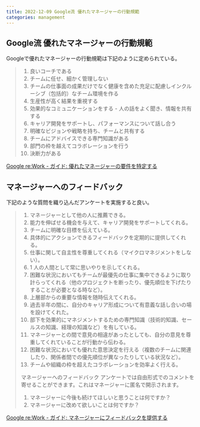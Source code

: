 ```yaml
---
title: 2022-12-09 Google流 優れたマネージャーの行動規範
categories: management
---
```


## Google流 優れたマネージャーの行動規範

Googleで優れたマネージャーの行動規範は下記のように定められている。

> 1. 良いコーチである
> 2. チームに任せ、細かく管理しない
> 3. チームの仕事面の成果だけでなく健康を含めた充足に配慮しインクルーシブ（包括的）なチーム環境を作る
> 4. 生産性が高く結果を重視する
> 5. 効果的なコミュニケーションをする - 人の話をよく聞き、情報を共有する
> 6. キャリア開発をサポートし、パフォーマンスについて話し合う
> 7. 明確なビジョンや戦略を持ち、チームと共有する
> 8. チームにアドバイスできる専門知識がある
> 9. 部門の枠を越えてコラボレーションを行う
> 10. 決断力がある

[Google re:Work - ガイド: 優れたマネージャーの要件を特定する](https://rework.withgoogle.com/jp/guides/managers-identify-what-makes-a-great-manager#learn-about-googles-manager-research)

## マネージャーへのフィードバック

下記のような質問を織り込んだアンケートを実施すると良い。

> 1. マネージャーとして他の人に推薦できる。
> 1. 能力を伸ばせる機会を与えて、キャリア開発をサポートしてくれる。
> 1. チームに明確な目標を伝えている。
> 1. 具体的にアクションできるフィードバックを定期的に提供してくれる。
> 1. 仕事に関して自主性を尊重してくれる（マイクロマネジメントをしない）。
> 1. 1 人の人間として常に思いやりを示してくれる。
> 1. 困難な状況においてもチームが最優先の仕事に集中できるように取り計らってくれる（他のプロジェクトを断ったり、優先順位を下げたりすることが必要となる時など）。
> 1. 上層部からの重要な情報を随時伝えてくれる。
> 1. 過去半年の間に、自分のキャリア形成について有意義な話し合いの場を設けてくれた。
> 1. 部下を効果的にマネジメントするための専門知識（技術的知識、セールスの知識、経理の知識など）を有している。
> 1. マネージャーとの間で意見の相違があったとしても、自分の意見を尊重してくれていることが行動から伝わる。
> 1. 困難な状況においても優れた意思決定を行える（複数のチームに関連したり、関係者間での優先順位が異なったりしている状況など）。
> 1. チームや組織の枠を超えたコラボレーションを効率よく行える。
>
> マネージャーへのフィードバック アンケートでは自由形式でのコメントを寄せることができます。これはマネージャーに匿名で開示されます。
>
> 1. マネージャーに今後も続けてほしいと思うことは何ですか？
> 1. マネージャーに改めて欲しいことは何ですか？

[Google re:Work - ガイド: マネージャーにフィードバックを提供する](https://rework.withgoogle.com/jp/guides/managers-give-feedback-to-managers#try-googles-manager-feedback-survey)
